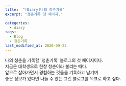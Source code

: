 ```yaml
---
title:  "[Diary]나의 청춘기록"
excerpt: "청춘기록 첫 페이지."

categories:
  - diary
tags:
  - Blog
  - 청춘기록
last_modified_at: 2020-09-22
---
```


나의 청춘을 기록할 '청춘기록' 블로그의 첫 페이지이다.   
지금은 대학생으로 한창 청춘이라 불리는 때다.   
앞으로 살아가면서 경험하는 것들을 기록하고 남기며   
좋은 정보가 있다면 나눌 수 있는 그런 블로그를 목표로 하고 싶다.